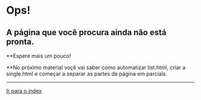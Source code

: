 # Ops!

## A página que você procura ainda não está pronta.

**Espere mais um pouco!

**No próximo material voçê vai saber como automatizar list.html, criar a single.html e começar a separar as partes da página em parcials.

---

[Ir para o index](./README.md#publicações "index" ) 